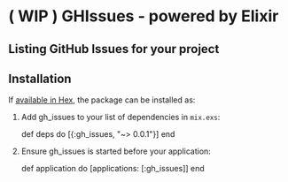 # ( WIP ) GHIssues - powered by Elixir

## Listing GitHub Issues for your project

## Installation

If [available in Hex](https://hex.pm/docs/publish), the package can be installed as:

  1. Add gh_issues to your list of dependencies in `mix.exs`:

        def deps do
          [{:gh_issues, "~> 0.0.1"}]
        end

  2. Ensure gh_issues is started before your application:

        def application do
          [applications: [:gh_issues]]
        end
